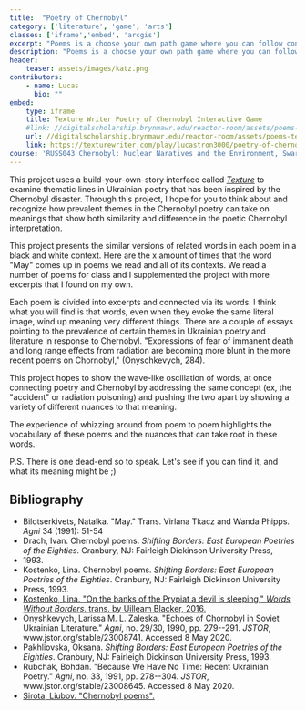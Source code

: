 ```yaml
---
title:  "Poetry of Chernobyl"
category: ['literature', 'game', 'arts']
classes: ['iframe','embed', 'arcgis']
excerpt: "Poems is a choose your own path game where you can follow connections between the imagery of poems about Chernobyl. "
description: "Poems is a choose your own path game where you can follow connections between the imagery of poems about Chernobyl. The project hopes you will see how similar ideas or words have propagated in the poetry about Chernobyl, but can take on meanings far different from one another. As I made the project, I thought about how certain poems informed one another. "
header: 
    teaser: assets/images/katz.png
contributors:
    - name: Lucas 
      bio: ""
embed:
    type: iframe
    title: Texture Writer Poetry of Chernobyl Interactive Game
    #link: //digitalscholarship.brynmawr.edu/reactor-room/assets/poems-texture-project.html
    url: //digitalscholarship.brynmawr.edu/reactor-room/assets/poems-texture-project.html
    link: https://texturewriter.com/play/lucastron3000/poetry-of-chernobyl-/info
course: 'RUSS043 Chernobyl: Nuclear Naratives and the Environment, Swarthmore College, Spring 2020'
---
```


This project uses a build-your-own-story interface called [*Texture*](https://texturewriter.com/) to
examine thematic lines in Ukrainian poetry that has been inspired by the
Chernobyl disaster. Through this project, I hope for you to think about and
recognize how prevalent themes in the Chernobyl poetry can take on
meanings that show both similarity and difference in the poetic
Chernobyl interpretation.

This project presents the similar versions of related words in each poem
in a black and white context. Here are the x amount of times that the
word "May" comes up in poems we read and all of its contexts. We read a
number of poems for class and I supplemented the project with more
excerpts that I found on my own.

Each poem is divided into excerpts and connected via its words. I think
what you will find is that words, even when they evoke the same literal
image, wind up meaning very different things. There are a couple of
essays pointing to the prevalence of certain themes in Ukrainian poetry
and literature in response to Chernobyl. "Expressions of fear of
immanent death and long range effects from radiation are becoming more
blunt in the more recent poems on Chornobyl," (Onyschkevych, 284).

This project hopes to show the wave-like oscillation of words, at once
connecting poetry and Chernobyl by addressing the same concept (ex, the
"accident" or radiation poisoning) and pushing the two apart by showing
a variety of different nuances to that meaning.

The experience of whizzing around from poem to poem highlights the
vocabulary of these poems and the nuances that can take root in these
words.

P.S. There is one dead-end so to speak. Let's see if you can find it,
and what its meaning might be ;)

## Bibliography

<div class="footnotes">
    <ul>
        <li>Bilotserkivets, Natalka. "May." Trans. Virlana Tkacz and Wanda Phipps. <em>Agni</em> 34 (1991): 51-54</li>
        <li>Drach, Ivan. Chernobyl poems. <em>Shifting Borders: East European Poetries of the Eighties</em>. Cranbury, NJ: Fairleigh Dickinson University Press,</li>
        <li>1993.</li>
        <li>Kostenko, Lina. Chernobyl poems. <em>Shifting Borders: East European Poetries of the Eighties</em>. Cranbury, NJ: Fairleigh Dickinson University</li>
        <li>Press, 1993.</li>
        <li><a href="https://www.wordswithoutborders.org/dispatches/article/chernobyl-poems-lina-kostenko-uilleam-blacker">Kostenko, Lina. "On the banks of the Prypiat a devil is sleeping," <em>Words Without Borders</em>. trans. by Uilleam Blacker, 2016.</a></li>
        <li>Onyshkevych, Larissa M. L. Zaleska. "Echoes of Chornobyl in Soviet Ukrainian Literature." <em>Agni</em>, no. 29/30, 1990, pp. 279--291. <em>JSTOR</em>, www.jstor.org/stable/23008741. Accessed 8 May 2020.</li>
        <li>Pakhliovska, Oksana. <em>Shifting Borders: East European Poetries of the Eighties</em>. Cranbury, NJ: Fairleigh Dickinson University Press, 1993.</li>
        <li>Rubchak, Bohdan. "Because We Have No Time: Recent Ukrainian Poetry." <em>Agni</em>, no. 33, 1991, pp. 278--304. <em>JSTOR</em>, www.jstor.org/stable/23008645. Accessed 8 May 2020.</li>
        <li><a href="https://brians.wsu.edu/the-chernobyl-poems/">Sirota, Liubov. "Chernobyl poems".</a></li>
    </ul>
</div>
